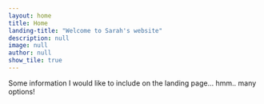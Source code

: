 ```yaml
---
layout: home
title: Home
landing-title: "Welcome to Sarah's website"
description: null
image: null
author: null
show_tile: true
---
```


Some information I would like to include on the landing page... hmm.. many options!
